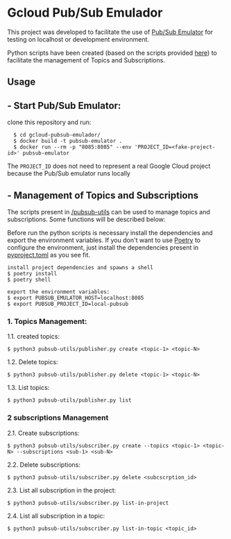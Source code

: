 # Gcloud Pub/Sub Emulador

This project was developed to facilitate the use of [Pub/Sub Emulator](https://cloud.google.com/pubsub/docs/emulator) for testing on localhost or development environment.

Python scripts have been created (based on the scripts provided [here](https://github.com/googleapis/python-pubsub)) to facilitate the management of Topics and Subscriptions.

## Usage

## - Start Pub/Sub Emulator:
clone this repository and run:
```
  $ cd gcloud-pubsub-emulador/
  $ docker build -t pubsub-emulator .
  $ docker run --rm -p "8085:8085" --env 'PROJECT_ID=<fake-project-id>' pubsub-emulator
```
The `PROJECT_ID` does not need to represent a real Google Cloud project because the Pub/Sub emulator runs locally

## - Management of Topics and Subscriptions

The scripts present in [/pubsub-utils](/pubsub-utils) can be used to manage topics and subscriptions.
Some functions will be described below:

Before run the python scripts is necessary install the dependencies and export the environment variables. If you don't want to use [Poetry](https://python-poetry.org/) to configure the environment, just install the dependencies present in [pyproject.toml](pyproject.toml) as you see fit.


```
install project dependencies and spawns a shell
$ poetry install
$ poetry shell
```

```
export the environment variables:
$ export PUBSUB_EMULATOR_HOST=localhost:8085
$ export PUBSUB_PROJECT_ID=local-pubsub
```

### 1. Topics Management:

1.1. created topics:
```
$ python3 pubsub-utils/publisher.py create <topic-1> <topic-N>
```

1.2. Delete topics:
```
$ python3 pubsub-utils/publisher.py delete <topic-1> <topic-N>
```

1.3. List topics:
```
$ python3 pubsub-utils/publisher.py list
```

### 2 subscriptions Management
2.1. Create subscriptions:

``` 
$ python3 pubsub-utils/subscriber.py create --topics <topic-1> <topic-N> --subscriptions <sub-1> <sub-N> 
```


2.2. Delete subscriptions:

``` 
$ python3 pubsub-utils/subscriber.py delete <subcscrption_id>
```

2.3. List all subscription in the project:

``` 
$ python3 pubsub-utils/subscriber.py list-in-project
```


2.4. List all subscription in a topic:

``` 
$ python3 pubsub-utils/subscriber.py list-in-topic <topic_id>
```

 

